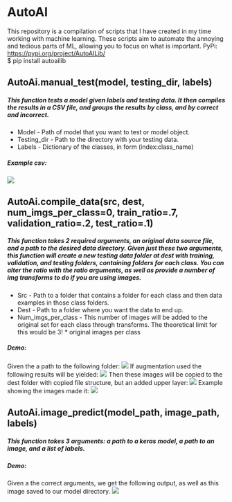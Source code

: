 # AutoAI
This repository is a compilation of scripts that I have created in my time working with machine learning. These scripts aim to automate the annoying and tedious parts of ML, allowing you to focus on what is important.
PyPi: https://pypi.org/project/AutoAILib/
</br> $ pip install autoailib
<h2> AutoAi.manual_test(model, testing_dir, labels) </h2>
<h5> This function tests a model given labels and testing data. It then compiles the results in a CSV file, and groups the results by class, and by correct and incorrect.</h5>
<ul> 
  <li> Model - Path of model that you want to test or model object.</li>
  <li> Testing_dir - Path to the directory with your testing data.</li>
  <li> Labels - Dictionary of the classes, in form (index:class_name)</li>
  </ul>
  <h5>Example csv:</h5>
  <img src="https://i.imgur.com/g4gNQjS.png"></img>
<h2> AutoAi.compile_data(src, dest, num_imgs_per_class=0, train_ratio=.7, validation_ratio=.2, test_ratio=.1) </h2>
<h5> This function takes 2 required arguments, an original data source file, and a path to the desired data directory. Given just these two arguments, this function will create a new testing data folder at dest with training, validation, and testing folders, containing folders for each class. You can alter the ratio with the ratio arguments, as well as provide a number of img transforms to do if you are using images.</h5>
<ul>
  <li> Src - Path to a folder that contains a folder for each class and then data examples in those class folders. </li>
  <li> Dest - Path to a folder where you want the data to end up. </li>
  <li> Num_imgs_per_class - This number of images will be added to the original set for each class through transforms. The theoretical limit for this would be 3! * original images per class </li>
  </ul>
  <h5> Demo:</h5>
  Given the a path to the following folder:
  <img src="https://i.imgur.com/SSpydEv.png"></img>
  If augmentation used the following results will be yielded:
  <img src="https://i.imgur.com/4okyMrN.png"></img>
  Then these images will be copied to the dest folder with copied file structure, but an added upper layer:
  <img src="https://i.imgur.com/TY7HvL4.png"</img>
  Example showing the images made it:
  <img src="https://i.imgur.com/3ily5dU.png"</img>
  
  
  <h2> AutoAi.image_predict(model_path, image_path, labels)</h2>
  <h5> This function takes 3 arguments: a path to a keras model, a path to an image, and a list of labels.</h5>
  <h5> Demo:</h5>
  Given a the correct arguments, we get the following output, as well as this image saved to our model directory.
  <img src="https://i.imgur.com/woiPdus.png"></img>
